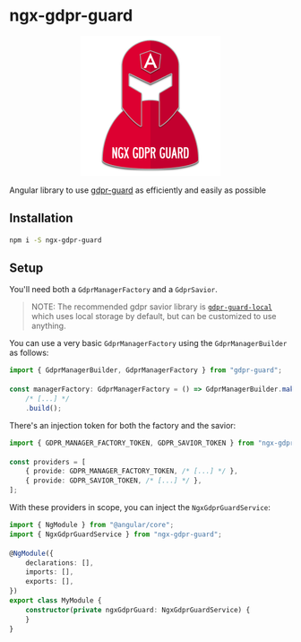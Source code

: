 # ngx-gdpr-guard

<center><img src="https://github.com/Voltra/ngx-gdpr-guard/raw/master/ngx-gdpr-guard.png" alt="Logo" width="250px"/></center>

Angular library to use [gdpr-guard](https://www.npmjs.com/package/gdpr-guard) as efficiently and easily as possible

## Installation

```bash
npm i -S ngx-gdpr-guard
```

## Setup

You'll need both a `GdprManagerFactory` and a `GdprSavior`.

> NOTE: The recommended gdpr savior library is [`gdpr-guard-local`](https://www.npmjs.com/package/gdpr-guard-local) which uses local storage by default, but can be customized to use anything.

You can use a very basic `GdprManagerFactory` using the `GdprManagerBuilder` as follows:

```ts
import { GdprManagerBuilder, GdprManagerFactory } from "gdpr-guard";

const managerFactory: GdprManagerFactory = () => GdprManagerBuilder.make()
	/* [...] */
	.build();
```

There's an injection token for both the factory and the savior:

```ts
import { GDPR_MANAGER_FACTORY_TOKEN, GDPR_SAVIOR_TOKEN } from "ngx-gdpr-guard";

const providers = [
	{ provide: GDPR_MANAGER_FACTORY_TOKEN, /* [...] */ },
	{ provide: GDPR_SAVIOR_TOKEN, /* [...] */ },
];
```

With these providers in scope, you can inject the `NgxGdprGuardService`:

```ts
import { NgModule } from "@angular/core";
import { NgxGdprGuardService } from "ngx-gdpr-guard";

@NgModule({
	declarations: [],
	imports: [],
	exports: [],
})
export class MyModule {
	constructor(private ngxGdprGuard: NgxGdprGuardService) {
	}
}
```
